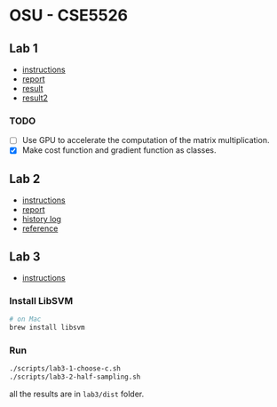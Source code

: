 # OSU - CSE5526

## Lab 1

- [instructions](lab1/Lab-1.pdf)
- [report](lab1/report.md)
- [result](lab1/result.md)
- [result2](lab1/result2.md)

### TODO
- [ ] Use GPU to accelerate the computation of the matrix multiplication.
- [x] Make cost function and gradient function as classes.

## Lab 2

- [instructions](lab2/Lab-2.pdf)
- [report](lab2/report.md)
- [history log](lab2/hist_logs.md)
- [reference](docs/lab2.md)

## Lab 3

- [instructions](lab3/Lab-3.pdf)

### Install LibSVM

```bash
# on Mac
brew install libsvm
```

### Run

```bash
./scripts/lab3-1-choose-c.sh
./scripts/lab3-2-half-sampling.sh
```

all the results are in `lab3/dist` folder.
